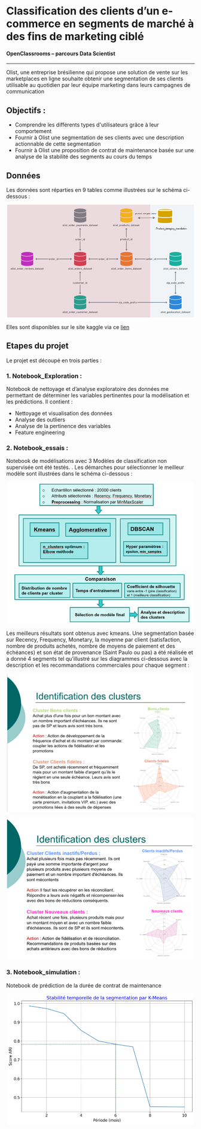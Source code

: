 #  Classification des clients d’un e-commerce en segments de marché à des fins de marketing ciblé
#### OpenClassrooms – parcours Data Scientist 
-----
Olist, une entreprise brésilienne qui propose une solution de vente sur les marketplaces en ligne souhaite obtenir une segmentation de ses clients utilisable au quotidien par leur équipe marketing dans leurs campagnes de communication

## Objectifs :
*	Comprendre les différents types d'utilisateurs grâce à leur comportement
* Fournir à Olist une segmentation de ses clients avec une description actionnable de cette segmentation 
*	Fournir à Olist une proposition de contrat de maintenance basée sur une analyse de la stabilité des segments au cours du temps
## Données
Les données sont réparties en 9 tables comme illustrées sur le schéma ci-dessous : 
<p align="center"><img src="images/Schema_donnees.png" style="width: 500px"/></p>

Elles sont disponibles sur le site kaggle via ce [lien](https://www.kaggle.com/datasets/olistbr/brazilian-ecommerce)

## Etapes du projet
Le projet est découpé en trois parties :   
### 1. Notebook_Exploration : 
Notebook de nettoyage et d’analyse exploratoire des données me permettant de déterminer les variables pertinentes pour la modélisation et les prédictions. Il contient :
-	Nettoyage et visualisation des données
-	Analyse des outliers
-	Analyse de la pertinence des variables
-	Feature engineering
### 2. Notebook_essais : 
Notebook de modélisations avec 3 Modèles de classification non supervisée ont été testés. 
. Les démarches pour sélectionner le meilleur modèle sont illustrées dans le schéma ci-dessous : 
<p align="center"><img src="images/demarche_selection.png" style="width: 500px"/></p>
Les meilleurs résultats sont obtenus avec kmeans. Une segmentation basée sur Recency, Frequency, Monetary, la moyenne par client (satisfaction, nombre de produits achetés, nombre de moyens de paiement et des échéances) et son état de provenance (Saint Paulo ou pas) a été réalisée et a donné 4 segments tel qu’illustré sur les diagrammes ci-dessous avec la description et les recommandations commerciales pour chaque segment :
<p align="center"><img src="images/cluster1-2.png " style="width: 500px"/></p>
<p align="center"><img src="images/cluster3-4.png" style="width: 500px"/></p>

### 3. Notebook_simulation : 
Notebook de prédiction de la durée de contrat de maintenance
<p align="center"><img src="images/maintenance.png" style="width: 500px"/></p>

